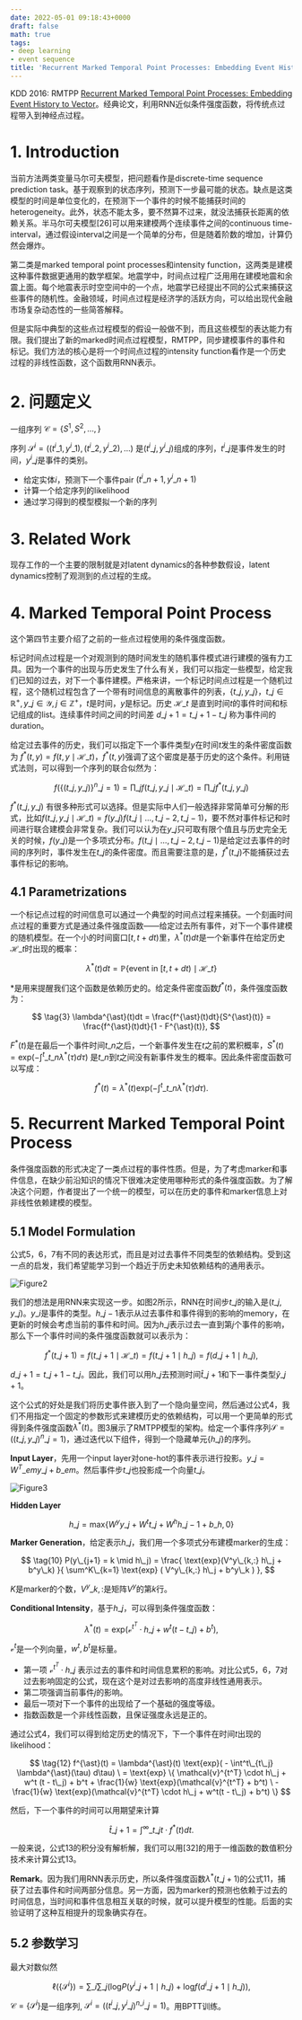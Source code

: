 ```yaml
---
date: 2022-05-01 09:18:43+0000
draft: false
math: true
tags:
- deep learning
- event sequence
title: 'Recurrent Marked Temporal Point Processes: Embedding Event History to Vector'
---
```


KDD 2016: RMTPP [Recurrent Marked Temporal Point Processes: Embedding Event History to Vector](https://www.kdd.org/kdd2016/papers/files/rpp1081-duA.pdf)。经典论文，利用RNN近似条件强度函数，将传统点过程带入到神经点过程。

<!--more-->

# 1. Introduction

当前方法两类变量马尔可夫模型，把问题看作是discrete-time sequence prediction task。基于观察到的状态序列，预测下一步最可能的状态。缺点是这类模型的时间是单位变化的，在预测下一个事件的时候不能捕获时间的heterogeneity。此外，状态不能太多，要不然算不过来，就没法捕获长距离的依赖关系。半马尔可夫模型\[26\]可以用来建模两个连续事件之间的continuous time-interval，通过假设interval之间是一个简单的分布，但是随着阶数的增加，计算仍然会爆炸。

第二类是marked temporal point processes和intensity function，这两类是建模这种事件数据更通用的数学框架。地震学中，时间点过程广泛用用在建模地震和余震上面。每个地震表示时空空间中的一个点，地震学已经提出不同的公式来捕获这些事件的随机性。金融领域，时间点过程是经济学的活跃方向，可以给出现代金融市场复杂动态性的一些简答解释。

但是实际中典型的这些点过程模型的假设一般做不到，而且这些模型的表达能力有限。我们提出了新的marked时间点过程模型，RMTPP，同步建模事件的事件和标记。我们方法的核心是将一个时间点过程的intensity function看作是一个历史过程的非线性函数，这个函数用RNN表示。

# 2. 问题定义

一组序列 $\mathcal{C} = \{ S^1, S^2, \dots, \}$

序列 $\mathcal{S}^i = ((t^i\_1, y^i\_1), (t^i\_2, y^i\_2), \dots)$ 是$(t^i\_j, y^i\_j)$组成的序列，$t^i\_j$是事件发生的时间，$y^i\_j$是事件的类别。

*   给定实体$i$，预测下一个事件pair $(t^i\_{n+1}, y^i\_{n+1})$
*   计算一个给定序列的likelihood
*   通过学习得到的模型模拟一个新的序列

# 3. Related Work

现存工作的一个主要的限制就是对latent dynamics的各种参数假设，latent dynamics控制了观测到的点过程的生成。

# 4. Marked Temporal Point Process

这个第四节主要介绍了之前的一些点过程使用的条件强度函数。

标记时间点过程是一个对观测到的随时间发生的随机事件模式进行建模的强有力工具。因为一个事件的出现与历史发生了什么有关，我们可以指定一些模型，给定我们已知的过去，对下一个事件建模。严格来讲，一个标记时间点过程是一个随机过程，这个随机过程包含了一个带有时间信息的离散事件的列表，$\{ t\_j, y\_j \}$，$t\_j \in \mathbb{R}^+, y\_j \in \mathcal{Y}, j \in \mathbb{Z}^+$，$t$是时间，$y$是标记。历史 $\mathcal{H}\_t$ 是直到时间$t$的事件时间和标记组成的list。连续事件时间之间的时间差 $d\_{j+1} = t\_{j+1} - t\_j$ 称为事件间的duration。

给定过去事件的历史，我们可以指定下一个事件类型$y$在时间$t$发生的条件密度函数为 $f^{\ast}(t, y) = f(t, y \mid \mathcal{H}\_t)$，$f^{\ast}(t, y)$强调了这个密度是基于历史的这个条件。利用链式法则，可以得到一个序列的联合似然为：

$$
\tag{1} f(\{ (t\_j, y\_j) \}^n\_{j=1}) = \prod\_j f(t\_j, y\_j \mid \mathcal{H}\_t) = \prod\_j f^{\ast}(t\_j, y\_j)
$$

$f^{\ast}(t\_j, y\_j)$ 有很多种形式可以选择。但是实际中人们一般选择非常简单可分解的形式，比如$f(t\_j, y\_j \mid \mathcal{H}\_t) = f(y\_j) f(t\_j \mid \dots, t\_{j-2}, t\_{j-1})$，要不然对事件标记和时间进行联合建模会非常复杂。我们可以认为在$y\_j$只可取有限个值且与历史完全无关的时候，$f(y\_j)$是一个多项式分布。$f(t\_j \mid \dots, t\_{j-2}, t\_{j-1})$是给定过去事件的时间的序列时，事件发生在$t\_j$的条件密度。而且需要注意的是，$f^{\ast}(t\_j)$不能捕获过去事件标记的影响。

## 4.1 Parametrizations

一个标记点过程的时间信息可以通过一个典型的时间点过程来捕获。一个刻画时间点过程的重要方式是通过条件强度函数——给定过去所有事件，对下一个事件建模的随机模型。在一个小的时间窗口$[t, t + dt)$里，$\lambda^{\ast}(t)dt$是一个新事件在给定历史$\mathcal{H}\_t$时出现的概率：

$$
\tag{2} \lambda^{\ast}(t)dt = \mathbb{P}\{ \text{event in }[t, t+dt) \mid \mathcal{H}\_t \}
$$

$\ast$是用来提醒我们这个函数是依赖历史的。给定条件密度函数$f^{\ast}(t)$，条件强度函数为：

$$
\tag{3} \lambda^{\ast}(t)dt = \frac{f^{\ast}(t)dt}{S^{\ast}(t)} = \frac{f^{\ast}(t)dt}{1 - F^{\ast}(t)},
$$

$F^{\ast}(t)$是在最后一个事件时间$t\_n$之后，一个新事件发生在$t$之前的累积概率，$S^{\ast}(t) = \text{exp}(- \int^t\_{t\_n} \lambda^{\ast}(\tau) d\tau)$ 是$t\_n$到$t$之间没有新事件发生的概率。因此条件密度函数可以写成：

$$
\tag{4} f^{\ast}(t) = \lambda^{\ast}(t) \text{exp}(- \int^t\_{t\_n} \lambda^{\ast}(\tau) d\tau).
$$

# 5. Recurrent Marked Temporal Point Process

条件强度函数的形式决定了一类点过程的事件性质。但是，为了考虑marker和事件信息，在缺少前沿知识的情况下很难决定使用哪种形式的条件强度函数。为了解决这个问题，作者提出了一个统一的模型，可以在历史的事件和marker信息上对非线性依赖建模的模型。

## 5.1 Model Formulation

公式5，6，7有不同的表达形式，而且是对过去事件不同类型的依赖结构。受到这一点的启发，我们希望能学习到一个趋近于历史未知依赖结构的通用表示。

![Figure2](/images/recurrent-marked-temporal-point-processes-embedding-event-history-to-vector/Fig2.jpg)

我们的想法是用RNN来实现这一步。如图2所示，RNN在时间步$t\_j$的输入是$(t\_j, y\_j)$。$y\_i$是事件的类型。$h\_{j-1}$表示从过去事件和事件得到的影响的memory，在更新的时候会考虑当前的事件和时间。因为$h\_j$表示过去一直到第$j$个事件的影响，那么下一个事件时间的条件强度函数就可以表示为：

$$
\tag{8} f^{\ast}(t\_{j + 1}) = f(t\_{j+1} \mid \mathcal{H}\_t) = f(t\_{j+1} \mid h\_j) = f(d\_{j + 1} \mid h\_j),
$$

$d\_{j+1} = t\_{j+1} - t\_j$。因此，我们可以用$h\_j$去预测时间$\hat{t}\_{j + 1}$和下一事件类型$\hat{y}\_{j + 1}$。

这个公式的好处是我们将历史事件嵌入到了一个隐向量空间，然后通过公式4，我们不用指定一个固定的参数形式来建模历史的依赖结构，可以用一个更简单的形式得到条件强度函数$\lambda^{\ast}(t)$。图3展示了RMTPP模型的架构。给定一个事件序列$\mathcal{S} = ((t\_j, y\_j)^n\_{j=1})$，通过迭代以下组件，得到一个隐藏单元$\{ h\_j \}$的序列。

**Input Layer**，先用一个input layer对one-hot的事件表示进行投影。$y\_j = W^T\_{em} y\_j + b\_{em}$。然后事件步$t\_j$也投影成一个向量$t\_j$。

![Figure3](/images/recurrent-marked-temporal-point-processes-embedding-event-history-to-vector/Fig3.jpg)

**Hidden Layer**

$$
\tag{9} h\_j = \text{max} \{ W^y y\_j + W^t t\_j + W^h h\_{j-1} + b\_h, 0 \}
$$

**Marker Generation**，给定表示$h\_j$，我们用一个多项式分布建模marker的生成：

$$
\tag{10} P(y\_{j+1} = k \mid h\_j) = \frac{ \text{exp}(V^y\_{k,:} h\_j + b^y\_k) }{ \sum^K\_{k=1} \text{exp} ( V^y\_{k,:} h\_j + b^y\_k ) },
$$

$K$是marker的个数，$V^y\_{k,:}$是矩阵$V^y$的第$k$行。

**Conditional Intensity**，基于$h\_j$，可以得到条件强度函数：

$$
\tag{11} \lambda^{\ast}(t) = \text{exp}( \mathcal{v}^{t^T} \cdot h\_j + w^t (t - t\_j) + b^t ),
$$

$\mathcal{v}^t$是一个列向量，$w^t, b^t$是标量。

* 第一项 $\mathcal{v}^{t^T} \cdot h\_j$ 表示过去的事件和时间信息累积的影响。对比公式5，6，7对过去影响固定的公式，现在这个是对过去影响的高度非线性通用表示。
* 第二项强调当前事件$j$的影响。
* 最后一项对下一个事件的出现给了一个基础的强度等级。
* 指数函数是一个非线性函数，且保证强度永远是正的。

通过公式4，我们可以得到给定历史的情况下，下一个事件在时间$t$出现的likelihood：

$$
\tag{12} f^{\ast}(t) = \lambda^{\ast}(t) \text{exp}( - \int^t\_{t\_j} \lambda^{\ast}(\tau) d\tau) \ = \text{exp} \{ \mathcal{v}^{t^T} \cdot h\_j + w^t (t - t\_j) + b^t + \frac{1}{w} \text{exp}(\mathcal{v}^{t^T} + b^t) \ - \frac{1}{w} \text{exp}(\mathcal{v}^{t^T} \cdot h\_j + w^t(t - t\_j) + b^t) \}
$$

然后，下一个事件的时间可以用期望来计算

$$
\tag{13} \hat{t}\_{j+1} = \int^\infty\_{t\_j} t \cdot f^{\ast}(t) dt.
$$

一般来说，公式13的积分没有解析解，我们可以用\[32\]的用于一维函数的数值积分技术来计算公式13。

**Remark**。因为我们用RNN表示历史，所以条件强度函数$\lambda^{\ast}(t\_{j+1})$的公式11，捕获了过去事件和时间两部分信息。另一方面，因为marker的预测也依赖于过去的时间信息，当时间和事件信息相互关联的时候，就可以提升模型的性能。后面的实验证明了这种互相提升的现象确实存在。

## 5.2 参数学习

最大对数似然

$$
\tag{14} \ell(\{\mathcal{S}^i \}) = \sum\_i \sum\_j (\text{log} P(y^i\_{j+1} \mid h\_j) + \text{log} f(d^i\_{j+1} \mid h\_j) ),
$$

$\mathcal{C} = \{ \mathcal{S}^i \}$是一组序列, $\mathcal{S}^i = ((t^i\_j, y^i\_j)^{n\_i}\_{j=1})$。用BPTT训练。
